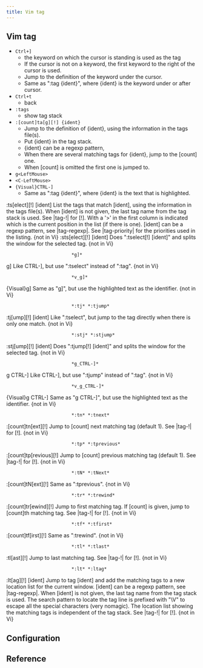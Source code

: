 ```yaml
---
title: Vim tag
---
```


## Vim tag


* `Ctrl+]`
    * the keyword on which the cursor is standing is used as the tag
    * If the cursor is not on a keyword, the first keyword to the right of the cursor is used.
    * Jump to the definition of the keyword under the cursor.
    * Same as ":tag {ident}", where {ident} is the keyword under or after cursor.
* `Ctrl+t`
    * back
* `:tags`
    * show tag stack
* `:[count]ta[g][!] {ident}`
    * Jump to the definition of {ident}, using the information in the tags file(s).
    * Put {ident} in the tag stack. 
    * {ident} can be a regexp pattern,
    * When there are several matching tags for {ident}, jump to the [count] one.
    * When [count] is omitted the first one is jumped to.
* `g<LeftMouse>`
* `<C-LeftMouse>`
* `{Visual}CTRL-]`
    * Same as ":tag {ident}", where {ident} is the text that is highlighted.

:ts[elect][!] [ident]	List the tags that match [ident], using the
			information in the tags file(s).
			When [ident] is not given, the last tag name from the
			tag stack is used.
			See |tag-!| for [!].
			With a '>' in the first column is indicated which is
			the current position in the list (if there is one).
			[ident] can be a regexp pattern, see |tag-regexp|.
			See |tag-priority| for the priorities used in the
			listing.  {not in Vi}
:sts[elect][!] [ident]	Does ":tselect[!] [ident]" and splits the window for
			the selected tag.  {not in Vi}

							*g]*
g]			Like CTRL-], but use ":tselect" instead of ":tag".
			{not in Vi}

							*v_g]*
{Visual}g]		Same as "g]", but use the highlighted text as the
			identifier.  {not in Vi}

							*:tj* *:tjump*
:tj[ump][!] [ident]	Like ":tselect", but jump to the tag directly when
			there is only one match.  {not in Vi}

							*:stj* *:stjump*
:stj[ump][!] [ident]	Does ":tjump[!] [ident]" and splits the window for the
			selected tag.  {not in Vi}

							*g_CTRL-]*
g CTRL-]		Like CTRL-], but use ":tjump" instead of ":tag".
			{not in Vi}

							*v_g_CTRL-]*
{Visual}g CTRL-]	Same as "g CTRL-]", but use the highlighted text as
			the identifier.  {not in Vi}

							*:tn* *:tnext*
:[count]tn[ext][!]	Jump to [count] next matching tag (default 1).  See
			|tag-!| for [!].  {not in Vi}

							*:tp* *:tprevious*
:[count]tp[revious][!]	Jump to [count] previous matching tag (default 1).
			See |tag-!| for [!].  {not in Vi}

							*:tN* *:tNext*
:[count]tN[ext][!]	Same as ":tprevious".  {not in Vi}

							*:tr* *:trewind*
:[count]tr[ewind][!]	Jump to first matching tag.  If [count] is given, jump
			to [count]th matching tag.  See |tag-!| for [!].  {not
			in Vi}

							*:tf* *:tfirst*
:[count]tf[irst][!]	Same as ":trewind".  {not in Vi}

							*:tl* *:tlast*
:tl[ast][!]		Jump to last matching tag.  See |tag-!| for [!].  {not
			in Vi}

							*:lt* *:ltag*
:lt[ag][!] [ident]	Jump to tag [ident] and add the matching tags to a new
			location list for the current window.  [ident] can be
			a regexp pattern, see |tag-regexp|.  When [ident] is
			not given, the last tag name from the tag stack is
			used.  The search pattern to locate the tag line is
			prefixed with "\V" to escape all the special
			characters (very nomagic). The location list showing
			the matching tags is independent of the tag stack.
			See |tag-!| for [!].
			{not in Vi}

## Configuration

## Reference
